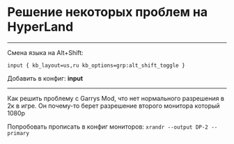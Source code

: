 # Решение некоторых проблем на HyperLand

---

Смена языка на Alt+Shift:

`input {
kb_layout=us,ru
kb_options=grp:alt_shift_toggle
}`

Добавить в конфиг: **input**

---

Как решить проблему с Garrys Mod, что нет нормального разрешения в 2к в игре. Он почему-то берет разрешение второго монитора который 1080p

Попробовать прописать в конфиг мониторов: `xrandr --output DP-2 --primary`